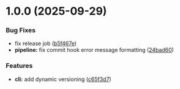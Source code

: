 # 1.0.0 (2025-09-29)


### Bug Fixes

* fix release job ([b5f467e](https://github.com/cloudvlad/graphdbcli/commit/b5f467e14aedbd0a571c8d3d6ef024e26c4b7f83))
* **pipeline:** fix commit hook error message formatting ([24bad60](https://github.com/cloudvlad/graphdbcli/commit/24bad600d153629d51f01d6510f1157134a5dc3e))


### Features

* **cli:** add dynamic versioning ([c65f3d7](https://github.com/cloudvlad/graphdbcli/commit/c65f3d72dc9cec4bf070272bafd501e575d669d0))
